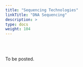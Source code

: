 ```yaml
---
title: "Sequencing Technologies"
linkTitle: "DNA Sequencing"
description: >
type: docs
weight: 104
---
```


<br></br>

To be posted.



